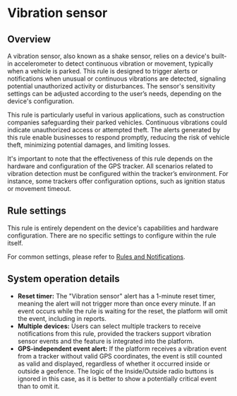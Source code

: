 # Vibration sensor

## Overview

A vibration sensor, also known as a shake sensor, relies on a device's built-in accelerometer to detect continuous vibration or movement, typically when a vehicle is parked. This rule is designed to trigger alerts or notifications when unusual or continuous vibrations are detected, signaling potential unauthorized activity or disturbances. The sensor's sensitivity settings can be adjusted according to the user’s needs, depending on the device's configuration.

This rule is particularly useful in various applications, such as construction companies safeguarding their parked vehicles. Continuous vibrations could indicate unauthorized access or attempted theft. The alerts generated by this rule enable businesses to respond promptly, reducing the risk of vehicle theft, minimizing potential damages, and limiting losses.

It's important to note that the effectiveness of this rule depends on the hardware and configuration of the GPS tracker. All scenarios related to vibration detection must be configured within the tracker’s environment. For instance, some trackers offer configuration options, such as ignition status or movement timeout.

## Rule settings

This rule is entirely dependent on the device's capabilities and hardware configuration. There are no specific settings to configure within the rule itself.

For common settings, please refer to [Rules and Notifications](../../rules-and-notifications.md).

## System operation details

- **Reset timer:** The "Vibration sensor" alert has a 1-minute reset timer, meaning the alert will not trigger more than once every minute. If an event occurs while the rule is waiting for the reset, the platform will omit the event, including in reports.
- **Multiple devices:** Users can select multiple trackers to receive notifications from this rule, provided the trackers support vibration sensor events and the feature is integrated into the platform.
- **GPS-independent event alert:** If the platform receives a vibration event from a tracker without valid GPS coordinates, the event is still counted as valid and displayed, regardless of whether it occurred inside or outside a geofence. The logic of the Inside/Outside radio buttons is ignored in this case, as it is better to show a potentially critical event than to omit it.
